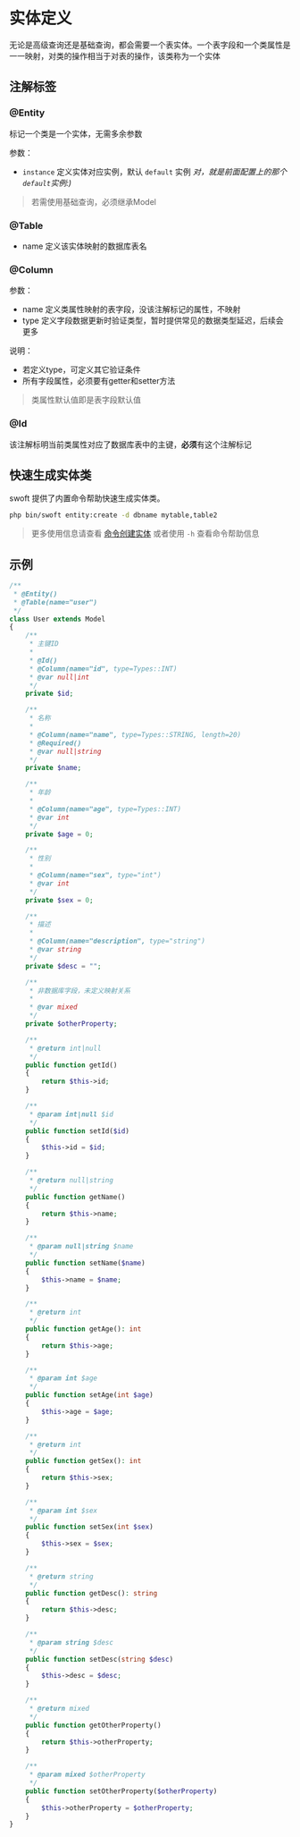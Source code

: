 # 实体定义

无论是高级查询还是基础查询，都会需要一个表实体。一个表字段和一个类属性是一一映射，对类的操作相当于对表的操作，该类称为一个实体

## 注解标签

### @Entity   

标记一个类是一个实体，无需多余参数

参数：

- `instance` 定义实体对应实例，默认 `default` 实例 _对，就是前面配置上的那个`default`实例:)_

> 若需使用基础查询，必须继承Model

### @Table

- name 定义该实体映射的数据库表名

### @Column 

参数：

- name 定义类属性映射的表字段，没该注解标记的属性，不映射
- type 定义字段数据更新时验证类型，暂时提供常见的数据类型延迟，后续会更多

说明：

- 若定义type，可定义其它验证条件
- 所有字段属性，必须要有getter和setter方法

> 类属性默认值即是表字段默认值

### @Id  

该注解标明当前类属性对应了数据库表中的主键，**必须**有这个注解标记

## 快速生成实体类

swoft 提供了内置命令帮助快速生成实体类。

```bash
php bin/swoft entity:create -d dbname mytable,table2
```

> 更多使用信息请查看 [命令创建实体](create-entity.md) 或者使用 `-h` 查看命令帮助信息

## 示例

```php
/**
 * @Entity()
 * @Table(name="user")
 */
class User extends Model
{
    /**
     * 主键ID
     *
     * @Id()
     * @Column(name="id", type=Types::INT)
     * @var null|int
     */
    private $id;

    /**
     * 名称
     *
     * @Column(name="name", type=Types::STRING, length=20)
     * @Required()
     * @var null|string
     */
    private $name;

    /**
     * 年龄
     *
     * @Column(name="age", type=Types::INT)
     * @var int
     */
    private $age = 0;

    /**
     * 性别
     *
     * @Column(name="sex", type="int")
     * @var int
     */
    private $sex = 0;

    /**
     * 描述
     *
     * @Column(name="description", type="string")
     * @var string
     */
    private $desc = "";

    /**
     * 非数据库字段，未定义映射关系
     *
     * @var mixed
     */
    private $otherProperty;

    /**
     * @return int|null
     */
    public function getId()
    {
        return $this->id;
    }

    /**
     * @param int|null $id
     */
    public function setId($id)
    {
        $this->id = $id;
    }

    /**
     * @return null|string
     */
    public function getName()
    {
        return $this->name;
    }

    /**
     * @param null|string $name
     */
    public function setName($name)
    {
        $this->name = $name;
    }

    /**
     * @return int
     */
    public function getAge(): int
    {
        return $this->age;
    }

    /**
     * @param int $age
     */
    public function setAge(int $age)
    {
        $this->age = $age;
    }

    /**
     * @return int
     */
    public function getSex(): int
    {
        return $this->sex;
    }

    /**
     * @param int $sex
     */
    public function setSex(int $sex)
    {
        $this->sex = $sex;
    }

    /**
     * @return string
     */
    public function getDesc(): string
    {
        return $this->desc;
    }

    /**
     * @param string $desc
     */
    public function setDesc(string $desc)
    {
        $this->desc = $desc;
    }

    /**
     * @return mixed
     */
    public function getOtherProperty()
    {
        return $this->otherProperty;
    }

    /**
     * @param mixed $otherProperty
     */
    public function setOtherProperty($otherProperty)
    {
        $this->otherProperty = $otherProperty;
    }
}
```
